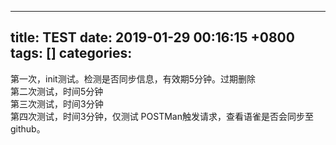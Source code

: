 
---
title: TEST
date: 2019-01-29 00:16:15 +0800
tags: []
categories: 
---
第一次，init测试。检测是否同步信息，有效期5分钟。过期删除<br />第二次测试，时间5分钟<br />第三次测试，时间3分钟<br />第四次测试，时间3分钟，仅测试 POSTMan触发请求，查看语雀是否会同步至github。

